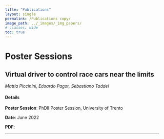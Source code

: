 ```yaml
---
title: "Publications"
layout: single
permalink: /Publications copy/
image_path: ../_images/_img_papers/
# classes: wide
toc: true
---
```


<!-- # Journal Papers -->

<!-- ## A Physics-Driven Artificial Agent for Online <br/>  Time-Optimal Vehicle Motion Planning and Control

*Mattia Piccinini, Sebastiano Taddei, Matteo Larcher, Mattia Piazza, Francesco Biral*

<iframe width="1239" height="697" src="https://www.youtube.com/embed/xQ_T96IjGP8" title="A Physics-Driven Artificial Agent for Online Time-Optimal VehicleMotion Planning and Control" frameborder="0" allow="accelerometer; autoplay; clipboard-write; encrypted-media; gyroscope; picture-in-picture; web-share" allowfullscreen></iframe>

### Abstract <!-- omit in toc 

This paper presents a hierarchical framework with novel analytical and neural physics-driven models, to enable the online planning and tracking of minimum-time maneuvers, for a vehicle with partially-unknown parameters. We introduce a lateral speed prediction model for high-level motion planning with economic nonlinear model predictive control (E-NMPC). A low-level steering controller is developed with a novel feedforward-feedback physics-driven artificial neural network (NN). A longitudinal dynamic model is identified to tune a low-level speed-tracking controller. The high- and low-level control models are identified with an automatic three-step scheme, combining open-loop and closed-loop maneuvers to model the maximum acceleration G-G-v performance constraint for E-NMPC, and to capture the effect of the longitudinal acceleration on the lateral dynamics. The proposed framework is used in a simulation environment, for the online closed-loop control of a highly detailed sedan vehicle simulator, whose parameters are partially-unknown. Two different circuits are adopted to validate the approach, and a robustness analysis is performed by varying the vehicle mass and the load distribution. A minimum-time optimal control problem is solved offline and used for a comparison with the closed-loop results.

#### Publication Details

**Journal**: IEEE Access

**Date**: May 2023

**PDF**: <https://ieeexplore.ieee.org/abstract/document/10122539>

**Cite**: M. Piccinini, S. Taddei, M. Larcher, M. Piazza and F. Biral, "A Physics-Driven Artificial Agent for Online Time-Optimal Vehicle Motion Planning and Control," in IEEE Access, doi: 10.1109/ACCESS.2023.3274836 
 ___ -->

<!-- 
## A Predictive Neural Hierarchical Framework <br/> for On-line Time-Optimal Motion Planning and Control <br/> of Black-Box Vehicle Models

*Mattia Piccinini, Matteo Larcher, Edoardo Pagot, Davide Piscini, Leone Pasquato, Francesco Biral*

<iframe width="1239" height="697" src="https://www.youtube.com/embed/h5eW01xXWaw" title="A predictive-neural framework for on-line time-optimal motion planning with black-box vehicle models" frameborder="0" allow="accelerometer; autoplay; clipboard-write; encrypted-media; gyroscope; picture-in-picture; web-share" allowfullscreen></iframe>

### Abstract <!-- omit in toc -->

<!-- This paper addresses the on-line minimum-time motion planning and control of a black-box racing vehicle model. We present a hierarchical control framework, composed of a high-level non-linear model predictive controller (NMPC) based on an advanced kineto- dynamical vehicle model, a low-level neural network to compute the inverse steering dynamics and a longitudinal controller for the low-level tracking of speed profiles. An off-line identification proce- dure, consisting of simulated manoeuvres, is defined to learn the high-level and low-level models. A closed-loop simulation is setup to control the black-box vehicle near the limits of handling along a racetrack. Simulation results are compared with the off-line solution of a minimum-time-optimal control problem.

#### Publication Details

**Journal**: Vehicle System Dynamics

**Date**: February 2022

**PDF**: <https://www.tandfonline.com/doi/abs/10.1080/00423114.2022.2035776>

**Cite**: Mattia Piccinini, Matteo Larcher, Edoardo Pagot, Davide Piscini, Leone Pasquato & Francesco Biral (2022): A predictive neural hierarchical framework for on-line time- optimal motion planning and control of black-box vehicle models, Vehicle System Dynamics, DOI: 10.1080/00423114.2022.2035776
 -->

<!-- # Conference Papers -->

<!-- ## Real-time Optimal Control of an Autonomous RC Car <br/> with Minimum-Time Maneuvers <br/> and a Novel Kineto-Dynamical Model

*Edoardo Pagot, Mattia Piccinini, Francesco Biral*

<iframe width="1239" height="697" src="https://www.youtube.com/embed/HADLEr5eTj0" title="Real time optimal control of an autonomous RC car with minimum-time maneuvers" frameborder="0" allow="accelerometer; autoplay; clipboard-write; encrypted-media; gyroscope; picture-in-picture; web-share" allowfullscreen></iframe>

### Abstract <!-- omit in toc -->

<!-- In this paper, we present a real-time non-linear model-predictive control (NMPC) framework to perform minimum-time motion planning for autonomous racing cars. We introduce an innovative kineto-dynamical vehicle model, able to accurately predict non-linear longitudinal and lateral vehicle dynamics. The main parameters of this vehicle model can be tuned with only experimental or simulated maneuvers, aimed to identify the handling diagram and the maximum performance G-G envelope. The kineto-dynamical model is adopted to generate on-line minimum time trajectories with an indirect optimal control method. The motion planning framework is applied to control an autonomous 1:8 RC vehicle near the limits of handling along a test circuit. Finally, the effectiveness of the proposed algorithms is illustrated by comparing the experimental results with the solution of an off-line minimum-time optimal control problem.

#### Publication Details

**Conference**: 2020 IEEE/RSJ International Conference on Intelligent Robots and Systems (IROS)

**Date**: October 2020

**PDF**: <https://ieeexplore.ieee.org/document/9340640>

**Cite**: E. Pagot, M. Piccinini and F. Biral, "Real-time optimal control of an autonomous RC car with minimum-time maneuvers and a novel kineto-dynamical model," 2020 IEEE/RSJ International Conference on Intelligent Robots and Systems (IROS), Las Vegas, NV, USA, 2020, pp. 2390-2396, doi: 10.1109/IROS45743.2020.9340640
 ___
 --> 


<!-- 
# Workshop Papers -->

<!-- ## Real-time Autonomous Parking in Unstructured Scenarios with an Indirect Optimal Control Approach

*Edoardo Pagot, Mattia Piccinini, Alice Plebe, Enrico Bertolazzi, Francesco Biral*

<iframe width="1239" height="697" src="https://www.youtube.com/embed/U2mRTzmFj9w" title="Real-time Planning and Tracking of Complex Parking Maneuvers with Indirect Optimal Control" frameborder="0" allow="accelerometer; autoplay; clipboard-write; encrypted-media; gyroscope; picture-in-picture; web-share" allowfullscreen></iframe> 
### Abstract <!-- omit in toc -->

<!-- This paper presents a framework to generate in real-time autonomous parking maneuvers for generic and unstructured parking scenarios. Our method is based on the solution of minimum-time optimal control problems by means of an indirect approach. In a single optimization, the framework computes parking maneuvers composed of two or more segments of forward and reverse driving. The trajectory planning tasks are solved in real-time, and a fine grid is used to discretize the domain of the optimal control problems, resulting in accurate and collision-free solutions. Moreover, we introduce a novel method to deal with static obstacles in the optimal control problems, using penalty functions defined as regularized three-dimensional clip functions. The results show the effectiveness of our approach in various scenarios with narrow parking spots.

#### Publication Details

**Workshop**: Behavior-Driven Autonomous Driving in Unstructured Environments (BADUE), 
IEEE/RSJ International Conference on Intelligent Robots and Systems (IROS), 2022

**Date**: October 2022

**PDF**: <https://obj.umiacs.umd.edu/badue-accepted/8.pdf> --> 





# Poster Sessions
<!-- 
## Mptree: Motion primitive tree exploration for trajectory planning with dynamic obstacle avoidance

*Mattia Piazza, Mattia Piccinini*

#### Details

**Poster Session**: Industrial Engineering Day, University of Trento

**Date**: November 2022

**PDF**:
 ___
 -->

## Virtual driver to control race cars near the limits

*Mattia Piccinini, Edoardo Pagot, Sebastiano Taddei*

#### Details

**Poster Session**: PhDII Poster Session, University of Trento

**Date**: June 2022

**PDF**:
 ___

